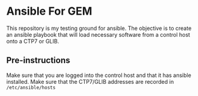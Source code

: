 # Ansible For GEM

This repository is my testing ground for ansible. The objective is to create an ansible playbook that will load necessary software from a control host onto a CTP7 or GLIB.

## Pre-instructions

Make sure that you are logged into the control host and that it has ansible installed. Make sure that the CTP7/GLIB addresses are recorded in `/etc/ansible/hosts`


